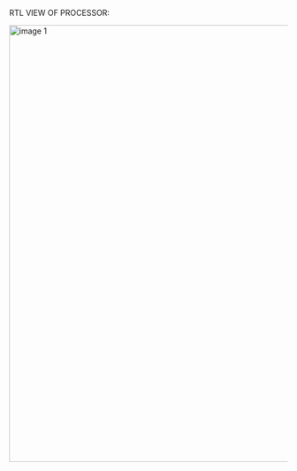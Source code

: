 RTL VIEW OF PROCESSOR:


<img width="791" alt="image 1" src="https://github.com/Meets24/RISCV-single-cycle-processor/assets/137986085/8733075d-880d-4aab-a236-1d0b53629019">
